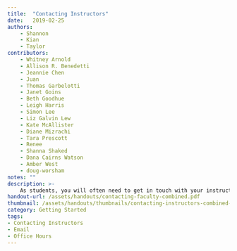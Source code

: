 ```yaml
---
title:  "Contacting Instructors"
date:   2019-02-25
authors: 
    - Shannon
    - Kian
    - Taylor
contributors:
    - Whitney Arnold 
    - Allison R. Benedetti
    - Jeannie Chen
    - Juan 
    - Thomas Garbelotti
    - Janet Goins
    - Beth Goodhue
    - Leigh Harris
    - Simon Lee
    - Liz Galvin Lew
    - Kate McAllister
    - Diane Mizrachi
    - Tara Prescott 
    - Renee 
    - Shanna Shaked
    - Dana Cairns Watson
    - Amber West
    - doug-worsham
notes: ""
description: >-
    As students, you will often need to get in touch with your instructors. Whether it is a TA, professor, or faculty advisor, a little bit of etiquette can go a long way to making sure your communication is efficient and effective for everyone involved.
handout-url: /assets/handouts/contacting-faculty-combined.pdf
thumbnail: /assets/handouts/thumbnails/contacting-instructors-combined-tn.png
category: Getting Started
tags:
- Contacting Instructors
- Email
- Office Hours
---
```

